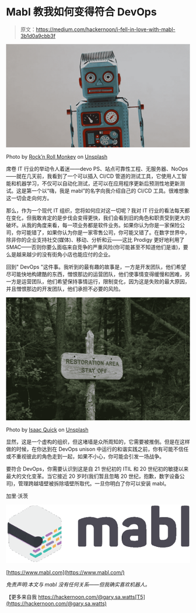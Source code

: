 # Mabl 教我如何变得符合 DevOps

> 原文：<https://medium.com/hackernoon/i-fell-in-love-with-mabl-3b1d0a9cbb3f>

![](img/48147c6ed3b1bd9d93b71cdbe33796f4.png)

Photo by [Rock’n Roll Monkey](https://unsplash.com/photos/R4WCbazrD1g?utm_source=unsplash&utm_medium=referral&utm_content=creditCopyText) on [Unsplash](https://unsplash.com/?utm_source=unsplash&utm_medium=referral&utm_content=creditCopyText)

席卷 IT 行业的举动令人着迷——devo PS、站点可靠性工程、无服务器、NoOps——就在几天前，我看到了一个可以插入 CI/CD 管道的测试工具，它使用人工智能和机器学习，不仅可以自动化测试，还可以在应用程序更新后预测性地更新测试。这是第一个以“嗨，我是 mabl”的名字向我介绍自己的 CI/CD 工具。很难想象这一切会走向何方。

那么，作为一个现代 IT 组织，您将如何应对这一切呢？我对 IT 行业的看法每天都在变化，但我敢肯定的是步伐会变得更快，我们会看到旧的角色和职责受到更大的破坏。从我的角度来看，每一项业务都是软件业务。如果你认为你是一家保险公司，你可能错了，如果你认为你是一家零售公司，你可能又错了。在数字世界中，除非你的企业支持社交(媒体)、移动、分析和云——这比 Prodigy 更好地利用了 SMAC——否则你要么面临来自竞争的严重风险(你可能甚至不知道他们是谁)，要么是越来越少的没有街角小店也能应付的企业。

回到" DevOps "这件事。我听到的最有趣的故事是，一方是开发团队，他们希望尽可能快地构建酷的东西，憎恨那边的运营团队，他们使事情变得缓慢和困难，另一方是运营团队，他们希望保持事情运行，限制变化，因为这是失败的最大原因，并且憎恨那边的开发团队，他们承担不必要的风险。

![](img/413f3aa0e3b2f5158896b52d59e702b9.png)

Photo by [Isaac Quick](https://unsplash.com/photos/Uz0_0RRaX3Q?utm_source=unsplash&utm_medium=referral&utm_content=creditCopyText) on [Unsplash](https://unsplash.com/search/photos/compliance?utm_source=unsplash&utm_medium=referral&utm_content=creditCopyText)

显然，这是一个虚构的组织，但这堵墙是众所周知的，它需要被推倒。但是在这样做的时候，在你达到在 DevOps unison 中运行的和谐实践之前，你有可能不信任或不重视彼此的角色走到一起，如果不小心，你可能会引发一场战争。

要符合 DevOps，你需要认识到这是自 21 世纪初的 ITIL 和 20 世纪初的敏捷以来最大的文化变革。当它接近 20 岁时(我们暂且忽略 20 世纪，抱歉，数字设备公司)，管理跨越墙壁被拆除墙壁所取代。一旦你明白了你可以安装 mabl。

加里·沃茨

![](img/e9d7b27613950c63259197d87c917618.png)

[https://www.mabl.com](https://www.mabl.com/)

*免责声明:本文与 mabl 没有任何关系——但我确实喜欢机器人。*

【更多来自我 https://hackernoon.com/@gary.sa.watts[T5](https://hackernoon.com/@gary.sa.watts)